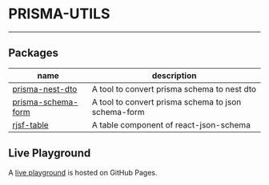 # PRISMA-UTILS

---

## Packages

| name                                                                                                  | description                                         |
| ----------------------------------------------------------------------------------------------------- | --------------------------------------------------- |
| [prisma-nest-dto](https://github.com/JinYuSha0/prisma-utils/tree/main/packages/prisma-nest-dto)       | A tool to convert prisma schema to nest dto         |
| [prisma-schema-form](https://github.com/JinYuSha0/prisma-utils/tree/main/packages/prisma-schema-form) | A tool to convert prisma schema to json schema-form |
| [rjsf-table](https://github.com/JinYuSha0/prisma-utils/tree/main/packages/rjsf-table)                 | A table component of react-json-schema              |

## Live Playground

A [live playground](https://jinyusha0.github.io/) is hosted on GitHub Pages.
